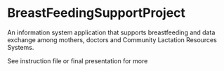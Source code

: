 # BreastFeedingSupportProject


An information system application that supports breastfeeding and data exchange among mothers, doctors and Community Lactation Resources Systems.

See instruction file or final presentation for more
